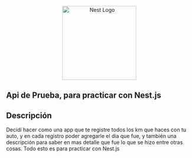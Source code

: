 <p align="center">
  <a href="http://nestjs.com/" target="blank"><img src="https://nestjs.com/img/logo-small.svg" width="200" alt="Nest Logo" /></a>
</p>

## Api de Prueba, para practicar con Nest.js

## Descripción
Decidí hacer como una app que te registre todos los km que haces con tu auto, y en cada registro poder agregarle el dia que fue, y también una descripción para saber en mas detalle que fue lo que se hizo entre otras cosas.
Todo esto es para practicar con Nest.js
